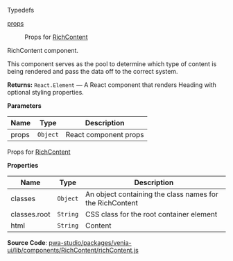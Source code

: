 
Typedefs

<dl>
<dt><a href="#props">props</a></dt>
<dd>

Props for [RichContent](#RichContent)

</dd>
</dl>

RichContent component.

This component serves as the pool to determine which type of content is being rendered
and pass the data off to the correct system.

**Returns:**
`React.Element`
   — A React component that renders Heading with optional styling properties.

**Parameters**

| Name | Type | Description |
| --- | --- | --- |
| props | `Object` | React component props |

Props for [RichContent](#RichContent)

**Properties**

| Name | Type | Description |
| --- | --- | --- |
| classes | `Object` | An object containing the class names for the RichContent |
| classes.root | `String` | CSS class for the root container element |
| html | `String` | Content |

**Source Code**: [pwa-studio/packages/venia-ui/lib/components/RichContent/richContent.js](https://github.com/magento/pwa-studio/blob/develop/packages/venia-ui/lib/components/RichContent/richContent.js)
